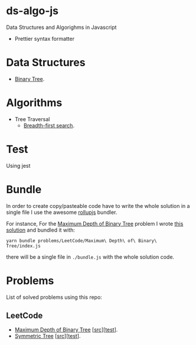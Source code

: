 # ds-algo-js
Data Structures and Algorighms in Javascript

- Prettier syntax formatter

# Data Structures
- [Binary Tree](data-structures/BinaryTree).

# Algorithms
- Tree Traversal
  - [Breadth-first search](algorithms/tree-traversal/index.js).

# Test
Using jest

# Bundle
In order to create copy/pasteable code have to write the whole solution in a single file I use the awesome [rollupjs](https://rollupjs.org) bundler.

For instance, For the [Maximum Depth of Binary Tree](https://leetcode.com/problems/maximum-depth-of-binary-tree) problem I wrote [this solution](problems/LeetCode/Maximum%20Depth%20of%20Binary%20Tree) and bundled it with:
```
yarn bundle problems/LeetCode/Maximum\ Depth\ of\ Binary\ Tree/index.js
```
there will be a single file in `./bundle.js` with the whole solution code.

# Problems
List of solved problems using this repo:
## LeetCode
- [Maximum Depth of Binary Tree](https://leetcode.com/problems/maximum-depth-of-binary-tree) [[src](problems/LeetCode/Maximum%20Depth%20of%20Binary%20Tree/index.js)][[test](problems/LeetCode/Maximum%20Depth%20of%20Binary%20Tree/test.js)].
- [Symmetric Tree](https://leetcode.com/problems/symmetric-tree) [[src](problems/LeetCode/Symmetric%20Tree/index.js)][[test](problems/LeetCode/Symmetric%20Tree/test.js)].
